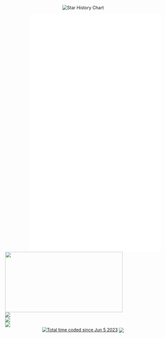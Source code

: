 <p align="center">
  <source
    media="(prefers-color-scheme: dark)"
    srcset="
      https://readme-typing-svg.demolab.com?font=&weight=600&size=40&pause=1000&color=FFFFFF&center=true&vCenter=true&random=false&width=435&height=60&lines=I+LOVE+OPEN+SOURCE
    "
  />
  <source
    media="(prefers-color-scheme: light)"
    srcset="
      https://readme-typing-svg.demolab.com?font=&weight=600&size=40&pause=1000&color=000000&center=true&vCenter=true&random=false&width=435&height=60&lines=I+LOVE+OPEN+SOURCE
    "
  />
  <img
    alt="Star History Chart"
    src="https://readme-typing-svg.demolab.com?font=&weight=600&size=40&pause=1000&color=FFFFFF&center=true&vCenter=true&random=false&width=435&height=60&lines=I+LOVE+OPEN+SOURCE"
  />
</p>

<p align="center">
  <a href="https://github.com/lowlighter/metrics">
    <img width="425" align="right" src="/github-metrics.svg" />
  </a>
  <a href="https://discord.com/users/579544867626024960">
    <img
      width="380"
      height="195"
      align="left"
      src="https://lanyard.cnrad.dev/api/579544867626024960?bg=FFFFFF00&animated=true&idleMessage=Well%2C%20the%20world%20sucks%2C%20but%20the%20engineering%20world%20is%20nice&borderRadius=30px"
    />
  </a>
  <img
    width="380"
    align="left"
    src="https://github-readme-stats.vercel.app/api?username=yorukot&show_icons=true&theme=calm"
  />
  <img
    width="380"
    align="left"
    src="https://github-readme-stats.vercel.app/api/wakatime?username=Night_Cat&layout=compact&theme=calm&langs_count=20&custom_title=Total%20coding%20time%20since%20July%202023"
  />
  <br />
  <img
    width="380"
    align="left"
    src="https://readme-typing-svg.demolab.com?font=Fira+Code&pause=1000&color=C5C5C5&background=FF000000&center=true&vCenter=true&random=false&width=380&height=100&repeat=false&lines=I+use+fedora+btw."
  />
</p>

<p align="center">
      <a align="center" href="https://wakatime.com/@9763e2a8-f66d-42c7-8668-f6ba4332829e"><img src="https://wakatime.com/badge/user/9763e2a8-f66d-42c7-8668-f6ba4332829e.svg" alt="Total time coded since Jun 5 2023" /></a>
      <img align="center" src="https://komarev.com/ghpvc/?username=yorukot&style=flat-square&base=500" />
</p>
